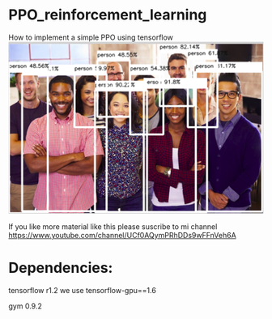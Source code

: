 # PPO_reinforcement_learning
How to implement a simple PPO using tensorflow
![alt text](https://github.com/DavidCastilloAlvarado/Movilnet_Object_detection_JS/raw/master/static/person3_.png)

If you like more material like this please suscribe to mi channel
https://www.youtube.com/channel/UCf0AQymPRhDDs9wFFnVeh6A

# Dependencies:
tensorflow r1.2 we use tensorflow-gpu==1.6

gym 0.9.2
